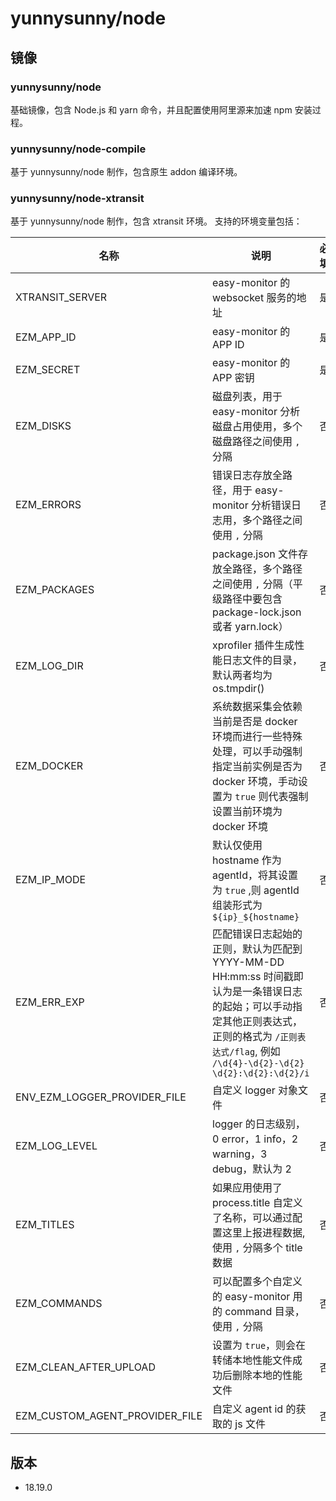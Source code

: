 # yunnysunny/node

## 镜像

### yunnysunny/node 
基础镜像，包含 Node.js 和 yarn 命令，并且配置使用阿里源来加速 npm 安装过程。

### yunnysunny/node-compile 
基于 yunnysunny/node 制作，包含原生 addon 编译环境。

### yunnysunny/node-xtransit
基于 yunnysunny/node 制作，包含 xtransit 环境。
支持的环境变量包括：

| 名称                         | 说明                                                                                                                                                                                                  | 必填 |
| ---------------------------- | ----------------------------------------------------------------------------------------------------------------------------------------------------------------------------------------------------- | ---- |
| XTRANSIT_SERVER              | easy-monitor 的 websocket 服务的地址                                                                                                                                                                  | 是   |
| EZM_APP_ID                   | easy-monitor 的 APP ID                                                                                                                                                                                | 是   |
| EZM_SECRET                   | easy-monitor 的 APP 密钥                                                                                                                                                                              | 是   |
| EZM_DISKS                    | 磁盘列表，用于 easy-monitor 分析磁盘占用使用，多个磁盘路径之间使用 `,` 分隔                                                                                                                           | 否   |
| EZM_ERRORS                   | 错误日志存放全路径，用于 easy-monitor 分析错误日志用，多个路径之间使用 `,` 分隔                                                                                                                       | 否   |
| EZM_PACKAGES                 | package.json 文件存放全路径，多个路径之间使用 `,` 分隔（平级路径中要包含package-lock.json 或者 yarn.lock）                                                                                            | 否   |
| EZM_LOG_DIR                  | xprofiler 插件生成性能日志文件的目录，默认两者均为 os.tmpdir()                                                                                                                                        | 否   |
| EZM_DOCKER                   | 系统数据采集会依赖当前是否是 docker 环境而进行一些特殊处理，可以手动强制指定当前实例是否为 docker 环境，手动设置为 `true` 则代表强制设置当前环境为 docker 环境                                        | 否   |
| EZM_IP_MODE                  | 默认仅使用 hostname 作为 agentId，将其设置 为 `true` ,则   agentId 组装形式为 `${ip}_${hostname}`                                                                                                     | 否   |
| EZM_ERR_EXP                  | 匹配错误日志起始的正则，默认为匹配到 YYYY-MM-DD HH:mm:ss 时间戳即认为是一条错误日志的起始；可以手动指定其他正则表达式，正则的格式为 `/正则表达式/flag`, 例如 `/\d{4}-\d{2}-\d{2} \d{2}:\d{2}:\d{2}/i` | 否   |
| ENV_EZM_LOGGER_PROVIDER_FILE | 自定义 logger 对象文件                                                                                                                                                                                | 否   |
| EZM_LOG_LEVEL                | logger 的日志级别，0 error，1 info，2 warning，3 debug，默认为 2                                                                                                                                      | 否   |
| EZM_TITLES                   | 如果应用使用了 process.title 自定义了名称，可以通过配置这里上报进程数据, 使用 `,` 分隔多个 title 数据                                                                                                 | 否   |
| EZM_COMMANDS                 | 可以配置多个自定义的 easy-monitor 用的 command 目录，使用 `,` 分隔                                                                                                                                    | 否   |
| EZM_CLEAN_AFTER_UPLOAD       | 设置为 `true`，则会在转储本地性能文件成功后删除本地的性能文件                                                                                                                                         | 否   |
|EZM_CUSTOM_AGENT_PROVIDER_FILE| 自定义 agent id 的获取的 js 文件 |  否    |


## 版本

- 18.19.0
